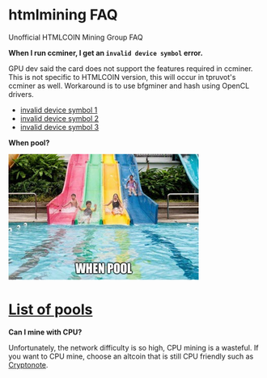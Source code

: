 # htmlmining FAQ

Unofficial HTMLCOIN Mining Group FAQ


**When I run ccminer, I get an `invalid device symbol` error.**

GPU dev said the card does not support the features required in ccminer. This is not specific to HTMLCOIN version, this will occur in tpruvot's ccminer as well. Workaround is to use bfgminer and hash using OpenCL drivers.

- [invalid device symbol 1](./images/invalid-device-symbol-1.jpg)
- [invalid device symbol 2](./images/invalid-device-symbol-2.jpg)
- [invalid device symbol 3](./images/invalid-device-symbol-3.jpg)

**When pool?**

![when pool](./images/when-pool.jpg)

# [List of pools](./pool.md)

**Can I mine with CPU?**

Unfortunately, the network difficulty is so high, CPU mining is a wasteful. If you want to CPU mine, choose an altcoin that is still CPU friendly such as [Cryptonote](https://www.cryptunit.com/?order=price24). 